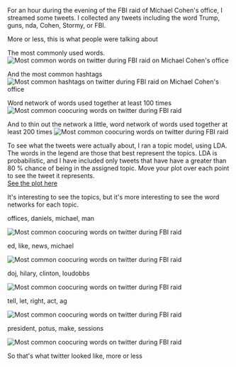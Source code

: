 For an hour during the evening of the FBI raid of Michael Cohen's office, I streamed some tweets. I collected any tweets including the word Trump, guns, nda, Cohen, Stormy, or FBI.

More or less, this is what people were talking about

The most commonly used words. 
![Most common words on twitter during FBI raid on Michael Cohen's office](/figures/streaming/fbi_raid_terms.png)

And the most common hashtags
![Most common hashtags on twitter during FBI raid on Michael Cohen's office](/figures/streaming/fbi_raid_hashtags.png)

Word network of words used together at least 100 times
![Most common coocuring words on twitter during FBI raid](/figures/streaming/word_network_100.png)

And to thin out the network a little, word network of words used together at least 200 times
![Most common coocuring words on twitter during FBI raid](/figures/streaming/word_network_200.png)

To see what the tweets were actually about, I ran a topic model, using LDA. The words in the legend are those that best represent the topics. LDA is probabilistic, and I have included only tweets that have have a greater than 80 % chance of being in the assigned topic. Move your plot over each point to see the tweet it represents.  
[See the plot here](https://saverymax.github.io/Twitter-Mining/figures/streaming/20_topic_model_reduced.html)

It's interesting to see the topics, but it's more interesting to see the word networks for each topic. 

offices, daniels, michael, man 

![Most common coocuring words on twitter during FBI raid](/figures/streaming/topic_0.png)

ed, like, news, michael

![Most common coocuring words on twitter during FBI raid](/figures/streaming/topic_8.png)

doj, hilary, clinton, loudobbs

![Most common coocuring words on twitter during FBI raid](/figures/streaming/topic_14.png)

tell, let, right, act, ag

![Most common coocuring words on twitter during FBI raid](/figures/streaming/topic_17.png)

president, potus, make, sessions

![Most common coocuring words on twitter during FBI raid](/figures/streaming/topic_18.png)

So that's what twitter looked like, more or less

